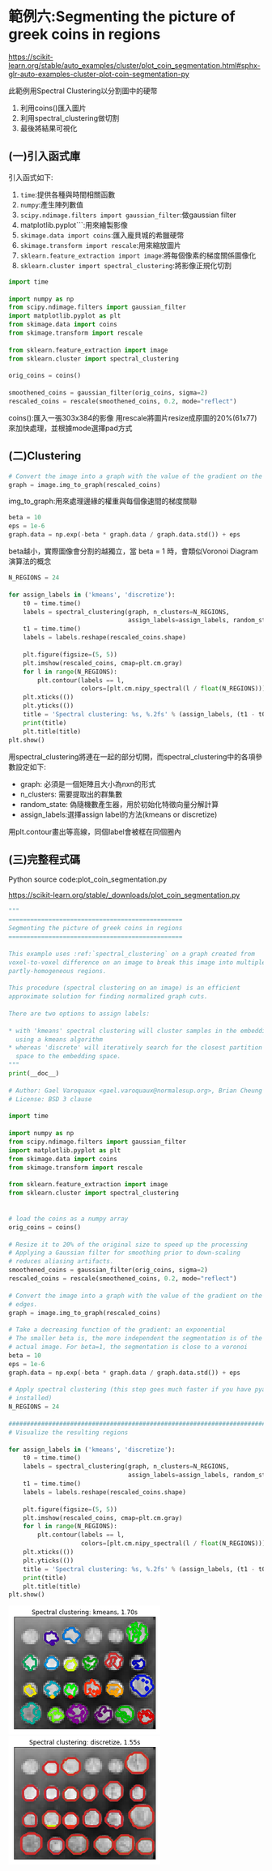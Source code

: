 # **範例六:Segmenting the picture of greek coins in regions**

https://scikit-learn.org/stable/auto_examples/cluster/plot_coin_segmentation.html#sphx-glr-auto-examples-cluster-plot-coin-segmentation-py

此範例用Spectral Clustering以分割圖中的硬幣

1. 利用coins()匯入圖片
2. 利用spectral_clustering做切割
3. 最後將結果可視化

## (一)引入函式庫
引入函式如下:
1. ```time```:提供各種與時間相關函數
2. ```numpy```:產生陣列數值
3. ```scipy.ndimage.filters import gaussian_filter```:做gaussian filter
4. matplotlib.pyplot```:用來繪製影像
5. ```skimage.data import coins```:匯入龐貝城的希臘硬幣
6. ```skimage.transform import rescale```:用來縮放圖片
7. ```sklearn.feature_extraction import image```:將每個像素的梯度關係圖像化
8. ```sklearn.cluster import spectral_clustering```:將影像正規化切割

```python
import time

import numpy as np
from scipy.ndimage.filters import gaussian_filter
import matplotlib.pyplot as plt
from skimage.data import coins
from skimage.transform import rescale

from sklearn.feature_extraction import image
from sklearn.cluster import spectral_clustering

orig_coins = coins()

smoothened_coins = gaussian_filter(orig_coins, sigma=2)
rescaled_coins = rescale(smoothened_coins, 0.2, mode="reflect")
```
coins():匯入一張303x384的影像
用rescale將圖片resize成原圖的20%(61x77)來加快處理，並根據mode選擇pad方式


## (二)Clustering
```python
# Convert the image into a graph with the value of the gradient on the edges.
graph = image.img_to_graph(rescaled_coins)
```
img_to_graph:用來處理邊緣的權重與每個像速間的梯度關聯

```python
beta = 10
eps = 1e-6
graph.data = np.exp(-beta * graph.data / graph.data.std()) + eps
```
beta越小，實際圖像會分割的越獨立，當 beta = 1 時，會類似Voronoi Diagram演算法的概念

```python
N_REGIONS = 24

for assign_labels in ('kmeans', 'discretize'):
    t0 = time.time()
    labels = spectral_clustering(graph, n_clusters=N_REGIONS,
                                 assign_labels=assign_labels, random_state=42)
    t1 = time.time()
    labels = labels.reshape(rescaled_coins.shape)

    plt.figure(figsize=(5, 5))
    plt.imshow(rescaled_coins, cmap=plt.cm.gray)
    for l in range(N_REGIONS):
        plt.contour(labels == l,
                    colors=[plt.cm.nipy_spectral(l / float(N_REGIONS))])
    plt.xticks(())
    plt.yticks(())
    title = 'Spectral clustering: %s, %.2fs' % (assign_labels, (t1 - t0))
    print(title)
    plt.title(title)
plt.show()
```
用spectral_clustering將連在一起的部分切開，而spectral_clustering中的各項參數設定如下:
* graph: 必須是一個矩陣且大小為nxn的形式
* n_clusters: 需要提取出的群集數
* random_state: 偽隨機數產生器，用於初始化特徵向量分解計算
* assign_labels:選擇assign label的方法(kmeans or discretize)

用plt.contour畫出等高線，同個label會被框在同個圈內



## (三)完整程式碼
Python source code:plot_coin_segmentation.py

https://scikit-learn.org/stable/_downloads/plot_coin_segmentation.py
```python
"""
================================================
Segmenting the picture of greek coins in regions
================================================

This example uses :ref:`spectral_clustering` on a graph created from
voxel-to-voxel difference on an image to break this image into multiple
partly-homogeneous regions.

This procedure (spectral clustering on an image) is an efficient
approximate solution for finding normalized graph cuts.

There are two options to assign labels:

* with 'kmeans' spectral clustering will cluster samples in the embedding space
  using a kmeans algorithm
* whereas 'discrete' will iteratively search for the closest partition
  space to the embedding space.
"""
print(__doc__)

# Author: Gael Varoquaux <gael.varoquaux@normalesup.org>, Brian Cheung
# License: BSD 3 clause

import time

import numpy as np
from scipy.ndimage.filters import gaussian_filter
import matplotlib.pyplot as plt
from skimage.data import coins
from skimage.transform import rescale

from sklearn.feature_extraction import image
from sklearn.cluster import spectral_clustering


# load the coins as a numpy array
orig_coins = coins()

# Resize it to 20% of the original size to speed up the processing
# Applying a Gaussian filter for smoothing prior to down-scaling
# reduces aliasing artifacts.
smoothened_coins = gaussian_filter(orig_coins, sigma=2)
rescaled_coins = rescale(smoothened_coins, 0.2, mode="reflect")

# Convert the image into a graph with the value of the gradient on the
# edges.
graph = image.img_to_graph(rescaled_coins)

# Take a decreasing function of the gradient: an exponential
# The smaller beta is, the more independent the segmentation is of the
# actual image. For beta=1, the segmentation is close to a voronoi
beta = 10
eps = 1e-6
graph.data = np.exp(-beta * graph.data / graph.data.std()) + eps

# Apply spectral clustering (this step goes much faster if you have pyamg
# installed)
N_REGIONS = 24

#############################################################################
# Visualize the resulting regions

for assign_labels in ('kmeans', 'discretize'):
    t0 = time.time()
    labels = spectral_clustering(graph, n_clusters=N_REGIONS,
                                 assign_labels=assign_labels, random_state=42)
    t1 = time.time()
    labels = labels.reshape(rescaled_coins.shape)

    plt.figure(figsize=(5, 5))
    plt.imshow(rescaled_coins, cmap=plt.cm.gray)
    for l in range(N_REGIONS):
        plt.contour(labels == l,
                    colors=[plt.cm.nipy_spectral(l / float(N_REGIONS))])
    plt.xticks(())
    plt.yticks(())
    title = 'Spectral clustering: %s, %.2fs' % (assign_labels, (t1 - t0))
    print(title)
    plt.title(title)
plt.show()
```

![](https://github.com/kenny024241/machine-learning-python/blob/master/Clustering/ex6-1.png)  ![](https://github.com/kenny024241/machine-learning-python/blob/master/Clustering/ex6-2.png)
